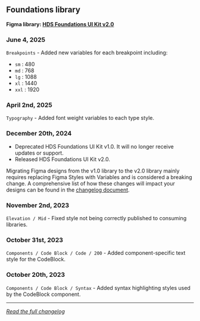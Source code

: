 <!--
 Copyright (c) HashiCorp, Inc.
 SPDX-License-Identifier: MPL-2.0
-->

<!-- THIS IS AN AUTOGENERATED FILE. DO NOT EDIT THIS FILE DIRECTLY. -->

## Foundations library

<p class="doc-whats-new-changelog-figma-library">
  <strong>Figma library: <a href="https://www.figma.com/design/uX4OEaJQdWfzULADchjAeN/HDS-Foundations-v2.0?m=auto&node-id=2916-4&t=vnWfSubCHQU6J1U3-1" target="_blank" rel="noopener noreferrer">HDS Foundations UI Kit v2.0</a></strong>
</p>


### June 4, 2025

`Breakpoints` - Added new variables for each breakpoint including:

- `sm` : 480
- `md` : 768
- `lg` : 1088
- `xl` : 1440
- `xxl` : 1920 

### April 2nd, 2025

`Typography` - Added font weight variables to each type style.

### December 20th, 2024

- Deprecated HDS Foundations UI Kit v1.0. It will no longer receive updates or support.
- Released HDS Foundations UI Kit v2.0.

Migrating Figma designs from the v1.0 library to the v2.0 library mainly requires replacing Figma Styles with Variables and is considered a breaking change. A comprehensive list of how these changes will impact your designs can be found in the [changelog document](https://docs.google.com/document/d/1q9IGtrsVOf3KrSBGb8AdF3OhPUm3fYAwPdhSml7onMM/edit?tab=t.0#heading=h.15f60fqiivvr).

### November 2nd, 2023

`Elevation / Mid` - Fixed style not being correctly published to consuming libraries.

### October 31st, 2023

`Components / Code Block / Code / 200` - Added component-specific text style for the CodeBlock.

### October 20th, 2023

`Components / Code Block / Syntax` - Added syntax highlighting styles used by the CodeBlock component.


---

_[Read the full changelog](https://github.com/hashicorp/design-system/blob/main/packages/components/CHANGELOG-FIGMA-FOUNDATIONS.md)_